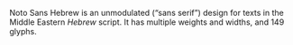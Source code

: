 Noto Sans Hebrew is an unmodulated (“sans serif”) design for texts in the Middle Eastern _Hebrew_ script. It has multiple weights and widths, and 149 glyphs.